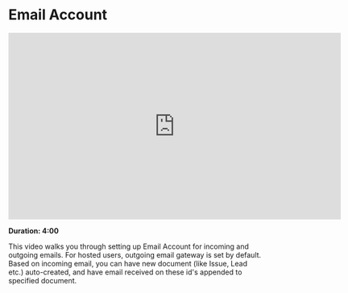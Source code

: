 # Email Account

<iframe width="660" height="371" src="https://www.youtube.com/embed/ChsFbIuG06g" frameborder="0" allowfullscreen></iframe>

**Duration: 4:00**

This video walks you through setting up Email Account for incoming and outgoing emails. For hosted users, outgoing email gateway is set by default. Based on incoming email, you can have new document (like Issue, Lead etc.) auto-created, and have email received on these id's appended to specified document.

